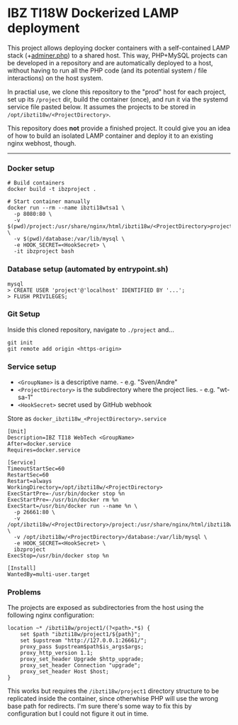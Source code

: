 # IBZ TI18W Dockerized LAMP deployment
This project allows deploying docker containers with a self-contained LAMP stack (+[adminer.php](https://www.adminer.org/)) to a shared host. This way, PHP+MySQL projects can be developed in a repository and are automatically deployed to a host, without having to run all the PHP code (and its potential system / file interactions) on the host system.

In practial use, we clone this repository to the "prod" host for each project, set up its `/project` dir, build the container (once), and run it via the systemd service file pasted below. It assumes the projects to be stored in `/opt/ibzti18w/<ProjectDirectory>`.

This repository does **not** provide a finished project. It could give you an idea of how to build an isolated LAMP container and deploy it to an existing nginx webhost, though.

-----

### Docker setup
```
# Build containers
docker build -t ibzproject .

# Start container manually
docker run --rm --name ibzti18wtsa1 \
  -p 8080:80 \
  -v $(pwd)/project:/usr/share/nginx/html/ibzti18w/<ProjectDirectory>project \
  -v $(pwd)/database:/var/lib/mysql \
  -e HOOK_SECRET=<HookSecret> \
  -it ibzproject bash
```

### Database setup (automated by entrypoint.sh)
```
mysql
> CREATE USER 'project'@'localhost' IDENTIFIED BY '...';
> FLUSH PRIVILEGES;
```

### Git Setup
Inside this cloned repository, navigate to `./project` and...
```
git init
git remote add origin <https-origin>
```

### Service setup
* `<GroupName>` is a descriptive name. -  e.g. "Sven/Andre"
* `<ProjectDirectory>` is the subdirectory where the project lies. - e.g. "wt-sa-1"
* `<HookSecret>` secret used by GitHub webhook

Store as `docker_ibzti18w_<ProjectDirectory>.service`
```
[Unit]
Description=IBZ TI18 WebTech <GroupName>
After=docker.service
Requires=docker.service

[Service]
TimeoutStartSec=60
RestartSec=60
Restart=always
WorkingDirectory=/opt/ibzti18w/<ProjectDirectory>
ExecStartPre=-/usr/bin/docker stop %n
ExecStartPre=-/usr/bin/docker rm %n
ExecStart=/usr/bin/docker run --name %n \
  -p 26661:80 \
  -v /opt/ibzti18w/<ProjectDirectory>/project:/usr/share/nginx/html/ibzti18w/<ProjectDirectory>/project \
  -v /opt/ibzti18w/<ProjectDirectory>/database:/var/lib/mysql \
  -e HOOK_SECRET=<HookSecret> \
  ibzproject
ExecStop=/usr/bin/docker stop %n

[Install]
WantedBy=multi-user.target
```

### Problems
The projects are exposed as subdirectories from the host using the following nginx configuration:

```
location ~* /ibzti18w/project1/(?<path>.*$) {
    set $path "ibzti18w/project1/${path}";
    set $upstream "http://127.0.0.1:26661/";
    proxy_pass $upstream$path$is_args$args;
    proxy_http_version 1.1;
    proxy_set_header Upgrade $http_upgrade;
    proxy_set_header Connection "upgrade";
    proxy_set_header Host $host;
}
```

This works but requires the `/ibzti18w/project1` directory structure to be replicated inside the container, since otherwhise PHP will use the wrong base path for redirects. I'm sure there's some way to fix this by configuration but I could not figure it out in time.
